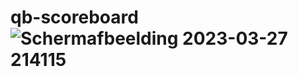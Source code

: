 # qb-scoreboard![Schermafbeelding 2023-03-27 214115](https://user-images.githubusercontent.com/109588999/228049741-90902ff1-15b5-4247-85b5-377109d8969c.png)
